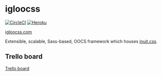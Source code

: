 # igloocss
[![CircleCI](https://circleci.com/gh/yourownmood/igloocss/tree/master.svg?style=shield)](https://circleci.com/gh/yourownmood/igloocss/tree/master)
[![Heroku](http://heroku-badge.herokuapp.com/?app=igloocss&style=flat&svg=1)](https://igloocss.herokuapp.com/)

[igloocss.com](http://igloocss.com "igloocss website")

Extensible, scalable, Sass-based, OOCS framework which houses [inuit.css](http://inuitcss.com/ "inuit.css").

## Trello board
[Trello board](https://trello.com/b/HZ3RZGy3/igloocss "Trello board")
